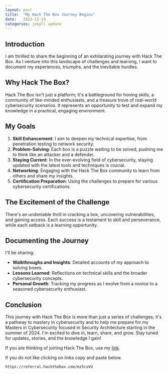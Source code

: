 ```yaml
---
layout: post
title:  "My Hack The Box Journey Begins"
date:   2023-12-19
categories: jekyll update
---
```


## Introduction

I am thrilled to share the beginning of an exhilarating journey with Hack The Box. As I venture into this landscape of challenges and learning, I want to document my experiences, triumphs, and the inevitable hurdles.

## Why Hack The Box?

Hack The Box isn't just a platform; it's a battleground for honing skills, a community of like-minded enthusiasts, and a treasure trove of real-world cybersecurity scenarios. It represents an opportunity to test and expand my knowledge in a practical, engaging environment.

## My Goals

1. **Skill Enhancement**: I aim to deepen my technical expertise, from penetration testing to network security.
2. **Problem-Solving**: Each box is a puzzle waiting to be solved, pushing me to think like an attacker and a defender.
3. **Staying Current**: In the ever-evolving field of cybersecurity, staying updated with the latest tools and techniques is crucial.
4. **Networking**: Engaging with the Hack The Box community to learn from others and share my insights.
5. **Certification Preparation**: Using the challenges to prepare for various cybersecurity certifications.

## The Excitement of the Challenge

There's an undeniable thrill in cracking a box, uncovering vulnerabilities, and gaining access. Each success is a testament to skill and perseverance, while each setback is a learning opportunity.

## Documenting the Journey

I'll be sharing:

* **Walkthroughs and Insights**: Detailed accounts of my approach to solving boxes.
* **Lessons Learned**: Reflections on technical skills and the broader cybersecurity concepts.
* **Personal Growth**: Tracking my progress as I evolve from a novice to a seasoned cybersecurity enthusiast.

## Conclusion

This journey with Hack The Box is more than just a series of challenges; it's a pathway to mastery in cybersecurity and to help me prepare for my Masters in Cybersecurity focused in Security Architecture starting in the summer of 2024. I'm excited to dive in, learn, share, and grow. Stay tuned for updates, stories, and the knowledge I gain!

If you are thinking of joining Hack The Box, use my <a href="https://referral.hackthebox.com/mz5coVU" target="_blank">link</a>.

If you do not like clicking on links copy and paste below.
```
https://referral.hackthebox.com/mz5coVU
```